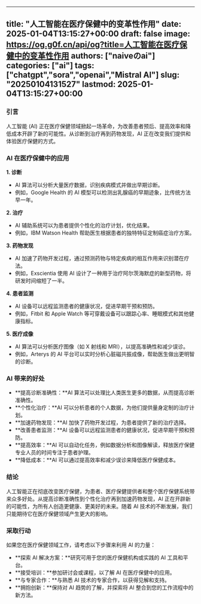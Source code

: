 
---
title: "人工智能在医疗保健中的变革性作用"
date: 2025-01-04T13:15:27+00:00
draft: false
image: https://og.g0f.cn/api/og?title=人工智能在医疗保健中的变革性作用
authors: ["naiveのai"]
categories: ["ai"]
tags: ["chatgpt","sora","openai","Mistral AI"]
slug: "20250104131527"
lastmod: 2025-01-04T13:15:27+00:00
---
### 引言

人工智能 (AI) 正在医疗保健领域掀起一场革命，为改善患者预后、提高效率和降低成本开辟了新的可能性。从诊断到治疗再到药物发现，AI 正在改变我们提供和体验医疗保健的方式。

### AI 在医疗保健中的应用

**1. 诊断**

* AI 算法可以分析大量医疗数据，识别疾病模式并做出早期诊断。
* 例如，Google Health 的 AI 模型可以检测出乳腺癌的早期迹象，比传统方法早一年。

**2. 治疗**

* AI 辅助系统可以为患者提供个性化的治疗计划，优化结果。
* 例如，IBM Watson Health 帮助医生根据患者的独特特征定制癌症治疗方案。

**3. 药物发现**

* AI 加速了药物开发过程，通过预测药物与特定疾病的相互作用来识别潜在疗法。
* 例如，Exscientia 使用 AI 设计了一种用于治疗阿尔茨海默症的新型药物，将研发时间缩短了一半。

**4. 患者监测**

* AI 设备可以远程监测患者的健康状况，促进早期干预和预防。
* 例如，Fitbit 和 Apple Watch 等可穿戴设备可以跟踪心率、睡眠模式和其他健康指标。

**5. 医疗成像**

* AI 算法可以分析医疗图像（如 X 射线和 MRI），以提高准确性和减少误诊。
* 例如，Arterys 的 AI 平台可以实时分析心脏磁共振成像，帮助医生做出更明智的诊断。

### AI 带来的好处

* **提高诊断准确性：**AI 算法可以处理比人类医生更多的数据，从而提高诊断准确性。
* **个性化治疗：**AI 可以分析患者的个人数据，为他们提供量身定制的治疗计划。
* **加速药物发现：**AI 加快了药物开发过程，为患者提供了新的治疗选择。
* **改善患者监测：**AI 设备可以远程监测患者的健康状况，促进早期干预和预防。
* **提高效率：**AI 可以自动化任务，例如数据分析和图像解读，释放医疗保健专业人员的时间专注于患者护理。
* **降低成本：**AI 可以通过提高效率和减少误诊来降低医疗保健成本。

### 结论

人工智能正在彻底改变医疗保健，为患者、医疗保健提供者和整个医疗保健系统带来众多好处。从提高诊断准确性到个性化治疗再到加速药物发现，AI 正在开辟新的可能性，为所有人创造更健康、更美好的未来。随着 AI 技术的不断发展，我们只能期待它在医疗保健领域产生更大的影响。

### 采取行动

如果您在医疗保健领域工作，请考虑以下步骤来利用 AI 的力量：

* **探索 AI 解决方案：**研究可用于您的医疗保健机构或实践的 AI 工具和平台。
* **接受培训：**参加研讨会或课程，以了解 AI 在医疗保健中的应用。
* **与专家合作：**与熟悉 AI 技术的专家合作，以获得见解和支持。
* **拥抱创新：**保持对 AI 趋势的了解，并探索将 AI 整合到您的工作流程中的新方法。